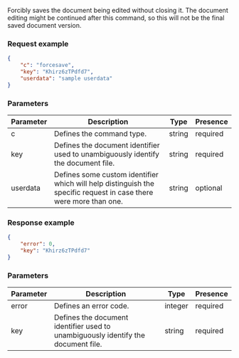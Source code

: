 Forcibly saves the document being edited without closing it. The document editing might be continued after this command, so this will not be the final saved document version.

### Request example

``` json
{
    "c": "forcesave",
    "key": "Khirz6zTPdfd7",
    "userdata": "sample userdata"
}
```

### Parameters

| Parameter | Description                                                                                                       | Type   | Presence |
| --------- | ----------------------------------------------------------------------------------------------------------------- | ------ | -------- |
| c         | Defines the command type.                                                                                         | string | required |
| key       | Defines the document identifier used to unambiguously identify the document file.                                 | string | required |
| userdata  | Defines some custom identifier which will help distinguish the specific request in case there were more than one. | string | optional |

### Response example

``` json
{
    "error": 0,
    "key": "Khirz6zTPdfd7"
}
```

### Parameters

| Parameter | Description                                                                       | Type    | Presence |
| --------- | --------------------------------------------------------------------------------- | ------- | -------- |
| error     | Defines an error code.                                                            | integer | required |
| key       | Defines the document identifier used to unambiguously identify the document file. | string  | required |
